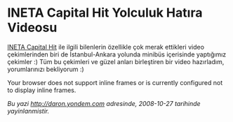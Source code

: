 # INETA Capital Hit Yolculuk Hatıra Videosu
[INETA Capital
Hit](http://daron.yondem.com/tr/post/75fd8290-6f44-4c10-b48c-e183a0130d87)
ile ilgili bilenlerin özellikle çok merak ettikleri video çekimlerinden
biri de İstanbul-Ankara yolunda minibüs içerisinde yaptığımız çekimler
:) Tüm bu çekimleri ve güzel anları birleştiren bir video hazırladım,
yorumlarınızı bekliyorum :)

Your browser does not support inline frames or is currently configured
not to display inline frames.



*Bu yazi http://daron.yondem.com adresinde, 2008-10-27 tarihinde yayinlanmistir.*
